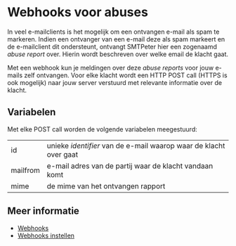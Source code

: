 # Webhooks voor abuses

In veel e-mailclients is het mogelijk om een ontvangen e-mail als spam te markeren.
Indien een ontvanger van een e-mail deze als spam markeert en de e-mailclient dit
ondersteunt, ontvangt SMTPeter hier een zogenaamd *abuse report* over. Hierin wordt
beschreven over welke email de klacht gaat. 

Met een webhook kun je meldingen over deze *abuse reports* voor jouw e-mails zelf ontvangen.
Voor elke klacht wordt een HTTP POST call (HTTPS is ook mogelijk) naar jouw server
verstuurd met relevante informatie over de klacht.

## Variabelen

Met elke POST call worden de volgende variabelen meegestuurd:

<table>
    <tr>
        <td>id</td>
        <td>unieke <em>identifier</em> van de e-mail waarop waar de klacht over gaat</td>
    </tr>
    <tr>
        <td>mailfrom</td>
        <td>e-mail adres van de partij waar de klacht vandaan komt</td>
    </tr>
    <tr>
        <td>mime</td>
        <td>de mime van het ontvangen rapport</td>
    </tr>
</table>

## Meer informatie

* [Webhooks](./webhooks)
* [Webhooks instellen](./webhook-setup)
